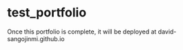 # test_portfolio
Once this portfolio is complete, it will be deployed at david-sangojinmi.github.io 
